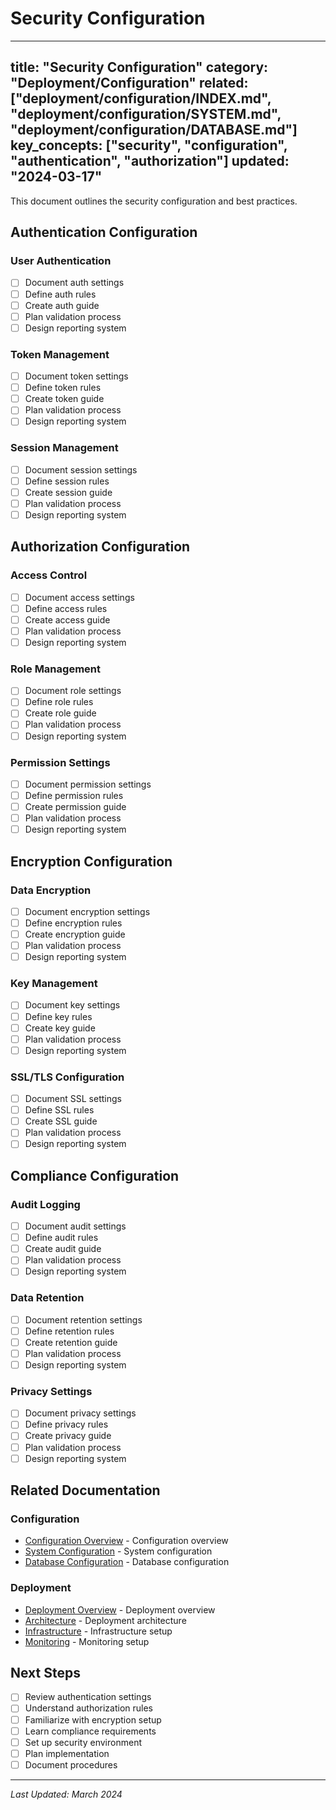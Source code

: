 # Security Configuration

---
title: "Security Configuration"
category: "Deployment/Configuration"
related: ["deployment/configuration/INDEX.md", "deployment/configuration/SYSTEM.md", "deployment/configuration/DATABASE.md"]
key_concepts: ["security", "configuration", "authentication", "authorization"]
updated: "2024-03-17"
---

This document outlines the security configuration and best practices.

## Authentication Configuration

### User Authentication
- [ ] Document auth settings
- [ ] Define auth rules
- [ ] Create auth guide
- [ ] Plan validation process
- [ ] Design reporting system

### Token Management
- [ ] Document token settings
- [ ] Define token rules
- [ ] Create token guide
- [ ] Plan validation process
- [ ] Design reporting system

### Session Management
- [ ] Document session settings
- [ ] Define session rules
- [ ] Create session guide
- [ ] Plan validation process
- [ ] Design reporting system

## Authorization Configuration

### Access Control
- [ ] Document access settings
- [ ] Define access rules
- [ ] Create access guide
- [ ] Plan validation process
- [ ] Design reporting system

### Role Management
- [ ] Document role settings
- [ ] Define role rules
- [ ] Create role guide
- [ ] Plan validation process
- [ ] Design reporting system

### Permission Settings
- [ ] Document permission settings
- [ ] Define permission rules
- [ ] Create permission guide
- [ ] Plan validation process
- [ ] Design reporting system

## Encryption Configuration

### Data Encryption
- [ ] Document encryption settings
- [ ] Define encryption rules
- [ ] Create encryption guide
- [ ] Plan validation process
- [ ] Design reporting system

### Key Management
- [ ] Document key settings
- [ ] Define key rules
- [ ] Create key guide
- [ ] Plan validation process
- [ ] Design reporting system

### SSL/TLS Configuration
- [ ] Document SSL settings
- [ ] Define SSL rules
- [ ] Create SSL guide
- [ ] Plan validation process
- [ ] Design reporting system

## Compliance Configuration

### Audit Logging
- [ ] Document audit settings
- [ ] Define audit rules
- [ ] Create audit guide
- [ ] Plan validation process
- [ ] Design reporting system

### Data Retention
- [ ] Document retention settings
- [ ] Define retention rules
- [ ] Create retention guide
- [ ] Plan validation process
- [ ] Design reporting system

### Privacy Settings
- [ ] Document privacy settings
- [ ] Define privacy rules
- [ ] Create privacy guide
- [ ] Plan validation process
- [ ] Design reporting system

## Related Documentation

### Configuration
- [Configuration Overview](INDEX.md) - Configuration overview
- [System Configuration](SYSTEM.md) - System configuration
- [Database Configuration](DATABASE.md) - Database configuration

### Deployment
- [Deployment Overview](../INDEX.md) - Deployment overview
- [Architecture](../ARCHITECTURE.md) - Deployment architecture
- [Infrastructure](../INFRASTRUCTURE.md) - Infrastructure setup
- [Monitoring](../MONITORING.md) - Monitoring setup

## Next Steps

- [ ] Review authentication settings
- [ ] Understand authorization rules
- [ ] Familiarize with encryption setup
- [ ] Learn compliance requirements
- [ ] Set up security environment
- [ ] Plan implementation
- [ ] Document procedures

---

*Last Updated: March 2024* 